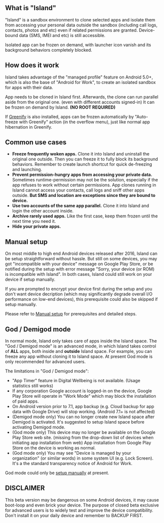 What is "Island"
----------------

"Island" is a sandbox environment to clone selected apps and isolate them from accessing your personal data outside the sandbox (including call logs, contacts, photos and etc) even if related permissions are granted. Device-bound data (SMS, IMEI and etc) is still accessible.

Isolated app can be frozen on demand, with launcher icon vanish and its background behaviors completely blocked.


How does it work
----------------

Island takes advantage of the "managed profile" feature on Android 5.0+, which is also the base of "Android for Work", to create an isolated sandbox for apps with their data.

App needs to be cloned in Island first. Afterwards, the clone can run parallel aside from the original one. (even with different accounts signed-in) It can be frozen on demand by Island. **(NO ROOT REQUIRED)**

If [Greenify](https://play.google.com/store/apps/details?id=com.oasisfeng.greenify) is also installed, apps can be frozen automatically by "Auto-freeze with Greenify" action (in the overflow menu), just like normal app hibernation in Greenify.


Common use cases
----------------

- **Freeze frequently woken apps.** Clone it into Island and uninstall the original one outside. Then you can freeze it to fully block its background behaviors. Remember to create launch shortcut for quick de-freezing and launching.
- **Prevent permission-hungry apps from accessing your private data.** Sometimes runtime-permission may not be the solution, especially if the app refuses to work without certain permissions. App clones running in Island cannot access your contacts, call logs and sniff other apps outside. **But SMS and location are exceptions since they are bound to device.**
- **Use two accounts of the same app parallel.** Clone it into Island and login the other account inside.
- **Archive rarely used apps.** Like the first case, keep them frozen until the next time you need it.
- **Hide your private apps.**


Manual setup
------------

On most middle to high end Android devices released after 2016, Island can be setup straightforward without hassle. But still on some devices, you may got "incompatible with your device" message on Google Play Store, or be notified during the setup with error message "Sorry, your device (or ROM) is incompatible with Island". In both cases, Island could still work on your device if setup manually.

If you are prompted to encrypt your device first during the setup and you don't want device decription (which may significantly degrade overall I/O performance on low-end devices), this prerequisite could also be skipped if setup manually.

Please refer to [Manual setup](/setup.md) for prerequisites and detailed steps.


God / Demigod mode
------------------

In normal mode, Island only takes care of apps inside the Island space. The "God / Demigod mode" is an advanced mode, in which Island takes control of **ALL** apps, both inside and **outside** Island space. For example, you can freeze any app without cloning it to Island space. At present God mode is only recommended for advanced users.

The limitations in "God / Demigod mode":

- "App Timer" feature in Digital Wellbeing is not available. (Usage statistics still works)
- If any corporation Google account is logged-in on the device, Google Play Store will operate in "Work Mode" which may block the installation of paid apps.
- On Android version prior to 7.1, app backup (e.g. Cloud backup for app data with Google Drive) will stop working. (Android 7.1+ is not affected)
- (Demigod mode only) You can no longer create new Island space after Demigod is activated. It's suggested to setup Island space before activating Demigod mode.
- (God mode only) This device may no longer be available on the Google Play Store web site. (missing from the drop-down list of devices when initiating app installation from web) App installation from Google Play Store on the device is working as normal.
- (God mode only) You may see "Device is managed by your organization" (or similar words) in some system UI (e.g. Lock Screen). It's a the standard transparency notice of Android for Work. 

God mode could only be [setup manually](/setup.md#manual-setup-for-island-in-god-mode--demigod-mode) at present.


DISCLAIMER
----------

This beta version may be dangerous on some Android devices, it may cause boot-loop and even brick your device. The purpose of closed beta exclusive for advanced users is to widely test and improve the device compatibility. Don't install it on your daily device and remember to BACKUP FIRST.
